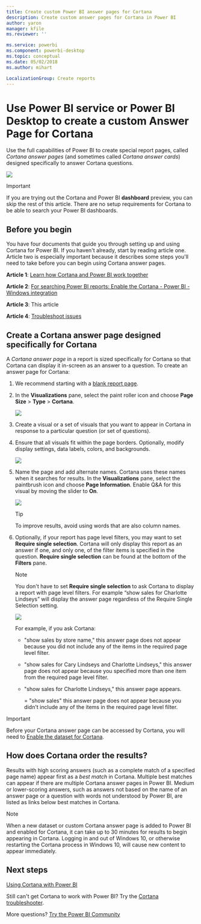 ```yaml
---
title: Create custom Power BI answer pages for Cortana
description: Create custom answer pages for Cortana in Power BI
author: yaron
manager: kfile
ms.reviewer: ''

ms.service: powerbi
ms.component: powerbi-desktop
ms.topic: conceptual
ms.date: 05/02/2018
ms.author: mihart

LocalizationGroup: Create reports
---
```

# Use Power BI service or Power BI Desktop to create a custom Answer Page for Cortana
Use the full capabilities of Power BI to create special report pages, called *Cortana answer pages* (and sometimes called *Cortana answer cards*) designed specifically to answer Cortana questions.

![](media/service-cortana-answer-cards/power-bi-cortana.png)

> [!IMPORTANT]
> If you are trying out the Cortana and Power BI **dashboard** preview, you can skip the rest of this article. There are no setup requirements for Cortana to be able to search your Power BI dashboards.
> 
> 

## Before you begin
You have four documents that guide you through setting up and using Cortana for Power BI. If you haven't already, start by reading article one. Article two is especially important because it describes some steps you'll need to take before you can begin using Cortana answer pages.

**Article 1**: [Learn how Cortana and Power BI work together](service-cortana-intro.md)

**Article 2**: [For searching Power BI reports: Enable the Cortana - Power BI - Windows integration](service-cortana-enable.md)

**Article 3**: This article

**Article 4**: [Troubleshoot issues](service-cortana-troubleshoot.md)

## Create a Cortana answer page designed specifically for Cortana
A *Cortana answer page* in a report is sized specifically for Cortana so that Cortana can display it in-screen as an answer to a question. To create an answer page for Cortana:

1. We recommend starting with a [blank report page](power-bi-report-add-page.md).
2. In the **Visualizations** pane, select the paint roller icon and choose **Page Size** > **Type** > **Cortana**.
   
    ![](media/service-cortana-answer-cards/pbi-cortana-page-size-new.png)
3. Create a visual or a set of visuals that you want to appear in Cortana in response to a particular question (or set of questions).
4. Ensure that all visuals fit within the page borders. Optionally, modify display settings, data labels, colors, and backgrounds.  
   
    ![](media/service-cortana-answer-cards/pbi_cortana_modify-new.png)
5. Name the page and add alternate names. Cortana uses these names when it searches for results. In the **Visualizations** pane, select the paintbrush icon and choose **Page Information**. Enable Q&A for this visual by moving the slider to **On**.
   
    ![](media/service-cortana-answer-cards/pbi_cortana_names-newer.png)
   
   > [!TIP]
   > To improve results, avoid using words that are also column names.
   > 
   > 
6. Optionally, if your report has page level filters, you may want to set **Require single selection**. Cortana will only display this report as an answer if one, and only one, of the filter items is specified in the question. **Require single selection** can be found at the bottom of the **Filters** pane.
   
   > [!NOTE]
   > You don't have to set **Require single selection** to ask Cortana to display a report with page level filters. For example “show sales for Charlotte Lindseys” will display the answer page regardless of the Require Single Selection setting.
   > 
   > 
   
     ![](media/service-cortana-answer-cards/pbi-cortana-single-selection-new.png)
   
      For example, if you ask Cortana:
   
   * "show sales by store name," this answer page does not appear because you did not include any of the items in the required page level filter.
   * "show sales for Cary Lindseys and Charlotte Lindseys," this answer page does not appear because you specified more than one item from the required page level filter.
   * "show sales for Charlotte Lindseys," this answer page appears.
     
     = "show sales" this answer page does not appear because you didn't include any of the items in the required page level filter.

> [!IMPORTANT]
> Before your Cortana answer page can be accessed by Cortana, you will need to [Enable the dataset for Cortana](service-cortana-enable.md).
> 
> 

## How does Cortana order the results?
Results with high scoring answers (such as a complete match of a specified page name) appear first as a *best match* in Cortana. Multiple best matches can appear if there are multiple Cortana answer pages in Power BI. Medium or lower-scoring answers, such as answers not based on the name of an answer page or a question with words not understood by Power BI, are listed as links below best matches in Cortana.

> [!NOTE]
> When a new dataset or custom Cortana answer page is added to Power BI and enabled for Cortana, it can take up to 30 minutes for results to begin appearing in Cortana. Logging in and out of Windows 10, or otherwise restarting the Cortana process in Windows 10, will cause new content to appear immediately.
> 
> 

## Next steps
[Using Cortana with Power BI](service-cortana-intro.md)

Still can't get Cortana to work with Power BI?  Try the [Cortana troubleshooter](service-cortana-troubleshoot.md).

More questions? [Try the Power BI Community](http://community.powerbi.com/)


